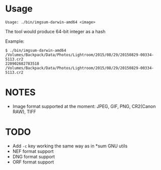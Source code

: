 # Usage

```
Usage: ./bin/imgsum-darwin-amd64 <image>
```

The tool would produce 64-bit integer as a hash


Example:

```
$ ./bin/imgsum-darwin-amd64 /Volumes/Backpack/Data/Photos/Lightroom/2015/08/29/20150829-00334-5113.cr2
220902682783518  /Volumes/Backpack/Data/Photos/Lightroom/2015/08/29/20150829-00334-5113.cr2
```

# NOTES

 * Image format supported at the moment: JPEG, GIF, PNG, CR2(Canon RAW), TIFF

# TODO

 * Add `-c` key working the same way as in *sum GNU utils
 * NEF format support
 * DNG format support
 * ORF format support
